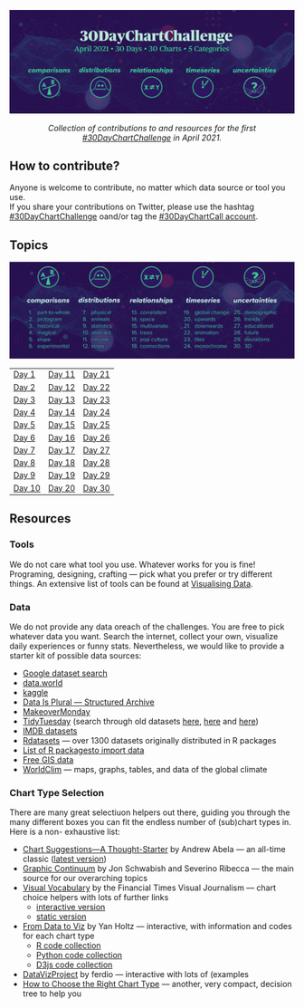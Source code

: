 ![](img/banner.png)

<p align="center"><em>Collection of contributions to and resources for the first <a href="https://twitter.com/30DayChartChall">#30DayChartChallenge</a> in April 2021.</em></p>

## How to contribute?

Anyone is welcome to contribute, no matter which data source or tool you use.  
If you share your contributions on Twitter, please use the hashtag [#30DayChartChallenge](https://twitter.com/search?q=%2330DayChartChallenge) oand/or tag the [#30DayChartCall account](https://twitter.com/30DayChartChall).

## Topics

![](img/topics_ol_blank.png)

|                     |                    |                    | 
|---------------------|--------------------|--------------------|
|  [Day 1](#day-1)    |  [Day 11](#day-11) |  [Day 21](#day-21) |
|  [Day 2](#day-2)    |  [Day 12](#day-12) |  [Day 22](#day-22) |
|  [Day 3](#day-3)    |  [Day 13](#day-13) |  [Day 23](#day-23) |
|  [Day 4](#day-4)    |  [Day 14](#day-14) |  [Day 24](#day-24) |
|  [Day 5](#day-5)    |  [Day 15](#day-15) |  [Day 25](#day-25) |
|  [Day 6](#day-6)    |  [Day 16](#day-16) |  [Day 26](#day-26) |
|  [Day 7](#day-7)    |  [Day 17](#day-17) |  [Day 27](#day-27) |
|  [Day 8](#day-8)    |  [Day 18](#day-18) |  [Day 28](#day-28) |
|  [Day 9](#day-9)    |  [Day 19](#day-19) |  [Day 29](#day-29) |
|  [Day 10](#day-10)  |  [Day 20](#day-20) |  [Day 30](#day-30) |

## Resources

### Tools

We do not care what tool you use. Whatever works for you is fine! Programing, designing, crafting — pick what you prefer or try different things.  An extensive list of tools can be found at [Visualising Data](https://www.visualisingdata.com/resources/).

### Data

We do not provide any data oreach of the challenges. You are free to pick whatever data you want. Search the internet, collect your own, visualize daily experiences or funny stats. Nevertheless, we would like to provide a starter kit of possible data sources:

* [Google dataset search](https://datasetsearch.research.google.com/)
* [data.world](https://data.world/)
* [kaggle](https://www.kaggle.com/datasets)
* [Data Is Plural — Structured Archive](https://docs.google.com/spreadsheets/d/1wZhPLMCHKJvwOkP4juclhjFgqIY8fQFMemwKL2c64vk/edit#gid=0)
* [MakeoverMonday](https://www.makeovermonday.co.uk/data/)
* [TidyTuesday](https://github.com/rfordatascience/tidytuesday/tree/master/data/2021) (search through old datasets [here](https://github.com/rfordatascience/tidytuesday/tree/master/data/2018), [here](https://github.com/rfordatascience/tidytuesday/tree/master/data/2019) and [here](https://github.com/rfordatascience/tidytuesday/tree/master/data/2020))
* [IMDB datasets](https://www.imdb.com/interfaces/)
* [Rdatasets](https://vincentarelbundock.github.io/Rdatasets/datasets.html) — over 1300 datasets originally distributed in R packages
* [List of R packagesto import data](https://www.computerworld.com/article/3109890/these-r-packages-import-sports-weather-stock-data-and-more.html)
* [Free GIS data](http://freegisdata.rtwilson.com/)
* [WorldClim](https://worldclim.org/) — maps, graphs, tables, and data of the global climate

### Chart Type Selection

There are many great selectiuon helpers out there, guiding you through the many different boxes you can fit the endless number of (sub)chart types in. Here is a non-
exhaustive list:

* [Chart Suggestions—A Thought-Starter](http://extremepresentation.com/wp-content/uploads/choosing-a-good-chart-09-1.pdf) by Andrew Abela — an all-time classic ([latest version](https://extremepresentation.typepad.com/files/chart-chooser-2020.pdf))
* [Graphic Continuum](https://policyviz.com/2014/09/09/graphic-continuum/) by Jon Schwabish and Severino Ribecca — the main source for our overarching topics
* [Visual Vocabulary](https://github.com/ft-interactive/chart-doctor/tree/master/visual-vocabulary) by the Financial Times Visual Journalism  — chart choice helpers with lots of further links
  + [interactive version](https://www.ft.com/chart-doctor) 
  + [static version](https://raw.githubusercontent.com/ft-interactive/chart-doctor/master/visual-vocabulary/poster.png)
* [From Data to Viz](https://www.data-to-viz.com/) by Yan Holtz — interactive, with information and codes for each chart type
  + [R code collection](https://www.r-graph-gallery.com/)
  + [Python code collection](https://www.python-graph-gallery.com/)
  + [D3js code collection](https://www.d3-graph-gallery.com/)
* [DataVizProject](https://datavizproject.com/) by ferdio — interactive with lots of (examples
* [How to Choose the Right Chart Type](https://activewizards.com/blog/how-to-choose-the-right-chart-type-infographic/) — another, very compact, decision tree to help you
